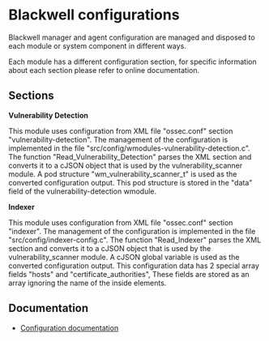 # Blackwell configurations

Blackwell manager and agent configuration are managed and disposed to each module or system component in different ways.

Each module has a different configuration section, for specific information about each section please refer to online documentation.

## Sections

**Vulnerability Detection**

This module uses configuration from XML file "ossec.conf" section "vulnerability-detection".
The management of the configuration is implemented in the file "src/config/wmodules-vulnerability-detection.c".
The function "Read_Vulnerability_Detection" parses the XML section and converts it to a cJSON object that is used by the vulnerability_scanner module. A pod structure "wm_vulnerability_scanner_t" is used as the converted configuration output.
This pod structure is stored in the "data" field of the vulnerability-detection wmodule.

**Indexer**

This module uses configuration from XML file "ossec.conf" section "indexer".
The management of the configuration is implemented in the file "src/config/indexer-config.c".
The function "Read_Indexer" parses the XML section and converts it to a cJSON object that is used by the vulnerability_scanner module. A cJSON global variable is used as the converted configuration output.
This configuration data has 2 special array fields "hosts" and "certificate_authorities", These fields are stored as an array ignoring the name of the inside elements.

## Documentation

* [Configuration documentation](https://documentation.blackwell.com/current/user-manual/reference/ossec-conf/index.html)

